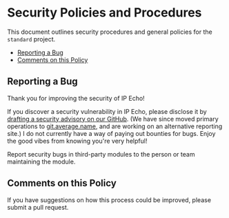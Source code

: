 # Security Policies and Procedures

This document outlines security procedures and general policies for the `standard`
project.

- [Reporting a Bug](#reporting-a-bug)
- [Comments on this Policy](#comments-on-this-policy)

## Reporting a Bug

Thank you for improving the security of IP Echo!

If you discover a security vulnerability in IP Echo, please disclose it by [drafting a security advisory on our GitHub](https://github.com/AverageHelper/ip-echo-vercel/security/advisories/new). (We have since moved primary operations to [git.average.name](https://git.average.name/AverageHelper/ip-echo-vercel), and are working on an alternative reporting site.) I do not currently have a way of paying out bounties for bugs. Enjoy the good vibes from knowing you're very helpful!

Report security bugs in third-party modules to the person or team maintaining
the module.

## Comments on this Policy

If you have suggestions on how this process could be improved, please submit a
pull request.
